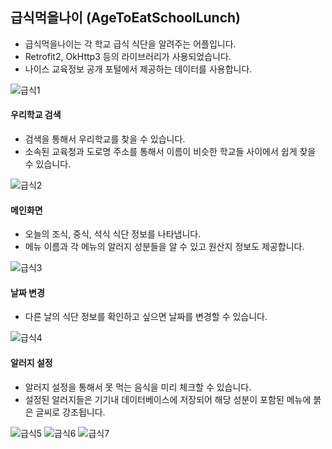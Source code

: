 ## 급식먹을나이 (AgeToEatSchoolLunch)

- 급식먹을나이는 각 학교 급식 식단을 알려주는 어플입니다.
- Retrofit2, OkHttp3 등의 라이브러리가 사용되었습니다.
- 나이스 교육정보 공개 포털에서 제공하는 데이터를 사용합니다.

![급식1](https://user-images.githubusercontent.com/67727981/116844834-3baba380-ac1f-11eb-8733-8ed8342193f4.png)



#### 우리학교 검색

- 검색을 통해서 우리학교를 찾을 수 있습니다.
- 소속된 교육청과 도로명 주소를 통해서 이름이 비슷한 학교들 사이에서 쉽게 찾을 수 있습니다.

![급식2](https://user-images.githubusercontent.com/67727981/116844840-3fd7c100-ac1f-11eb-88a9-461deadbef80.png)


#### 메인화면

- 오늘의 조식, 중식, 석식 식단 정보를 나타냅니다.
- 메뉴 이름과 각 메뉴의 알러지 성분들을 알 수 있고 원산지 정보도 제공합니다.

![급식3](https://user-images.githubusercontent.com/67727981/116844849-4403de80-ac1f-11eb-9de4-b47ec363b36a.png)


#### 날짜 변경
- 다른 날의 식단 정보를 확인하고 싶으면 날짜를 변경할 수 있습니다.

![급식4](https://user-images.githubusercontent.com/67727981/116844892-5e3dbc80-ac1f-11eb-8984-2ba0c7bc3a2f.png)



#### 알러지 설정

- 알러지 설정을 통해서 못 먹는 음식을 미리 체크할 수 있습니다.
- 설정된 알러지들은 기기내 데이터베이스에 저장되어 해당 성분이 포함된 메뉴에 붉은 글씨로 강조됩니다.

![급식5](https://user-images.githubusercontent.com/67727981/116844906-64cc3400-ac1f-11eb-9b05-cdac5439ddb4.png)
![급식6](https://user-images.githubusercontent.com/67727981/116844911-672e8e00-ac1f-11eb-89fa-d264502a70ea.png)
![급식7](https://user-images.githubusercontent.com/67727981/116844914-685fbb00-ac1f-11eb-92bb-521cbfdf23db.png)


